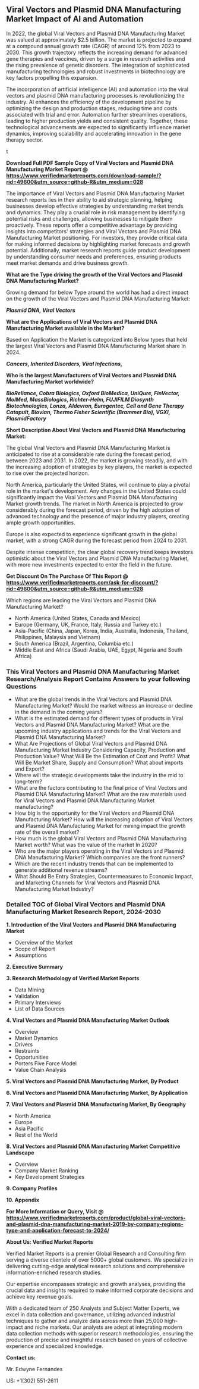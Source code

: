 <h2>Viral Vectors and Plasmid DNA Manufacturing Market Impact of AI and Automation</h2><p>In 2022, the global Viral Vectors and Plasmid DNA Manufacturing Market was valued at approximately $2.5 billion. The market is projected to expand at a compound annual growth rate (CAGR) of around 12% from 2023 to 2030. This growth trajectory reflects the increasing demand for advanced gene therapies and vaccines, driven by a surge in research activities and the rising prevalence of genetic disorders. The integration of sophisticated manufacturing technologies and robust investments in biotechnology are key factors propelling this expansion.</p><p>The incorporation of artificial intelligence (AI) and automation into the viral vectors and plasmid DNA manufacturing processes is revolutionizing the industry. AI enhances the efficiency of the development pipeline by optimizing the design and production stages, reducing time and costs associated with trial and error. Automation further streamlines operations, leading to higher production yields and consistent quality. Together, these technological advancements are expected to significantly influence market dynamics, improving scalability and accelerating innovation in the gene therapy sector.</p>t</p><p id="" class=""><strong>Download Full PDF Sample Copy of Viral Vectors and Plasmid DNA Manufacturing Market Report @ <a href="https://www.verifiedmarketreports.com/download-sample/?rid=49600&utm_source=github-R&utm_medium=028" target="_blank">https://www.verifiedmarketreports.com/download-sample/?rid=49600&utm_source=github-R&utm_medium=028</a></strong></p><p>The importance of&nbsp;Viral Vectors and Plasmid DNA Manufacturing Market research reports lies in their ability to aid strategic planning, helping businesses develop effective strategies by understanding market trends and dynamics. They play a crucial role in risk management by identifying potential risks and challenges, allowing businesses to mitigate them proactively. These reports offer a competitive advantage by providing insights into competitors' strategies and Viral Vectors and Plasmid DNA Manufacturing Market positioning. For investors, they provide critical data for making informed decisions by highlighting market forecasts and growth potential. Additionally, market research reports guide product development by understanding consumer needs and preferences, ensuring products meet market demands and drive business growth.</p><p><strong>What are the&nbsp;Type driving the growth of the Viral Vectors and Plasmid DNA Manufacturing Market?</strong></p><p id="" class="">Growing demand for below Type around the world has had a direct impact on the growth of the Viral Vectors and Plasmid DNA Manufacturing Market:</p><em><strong>Plasmid DNA, Viral Vectors</strong></em></p><strong>What are the&nbsp;Applications&nbsp;of Viral Vectors and Plasmid DNA Manufacturing Market available in the Market?</strong></p><p id="" class="">Based on Application the Market is categorized into Below types that held the largest Viral Vectors and Plasmid DNA Manufacturing Market share In 2024.</p><em><strong>Cancers, Inherited Disorders, Viral Infections, </strong></em></p><strong>Who is the largest Manufacturers of Viral Vectors and Plasmid DNA Manufacturing Market worldwide?</strong></p><p><em><strong>BioReliance, Cobra Biologics, Oxford BioMedica, UniQure, FinVector, MolMed, MassBiologics, Richter-Helm, FUJIFILM Diosynth Biotechnologies, Lonza, Aldevron, Eurogentec, Cell and Gene Therapy Catapult, Biovian, Thermo Fisher Scientific (Brammer Bio), VGXI, PlasmidFactory</strong></em></p><p id="" class=""><strong>Short Description About Viral Vectors and Plasmid DNA Manufacturing Market:</strong></p><p>The global Viral Vectors and Plasmid DNA Manufacturing Market is anticipated to rise at a considerable rate during the forecast period, between 2023 and 2031. In 2022, the market is growing steadily, and with the increasing adoption of strategies by key players, the market is expected to rise over the projected horizon.</p><p>North America, particularly the United States, will continue to play a pivotal role in the market's development. Any changes in the United States could significantly impact the Viral Vectors and Plasmid DNA Manufacturing Market growth trends. The market in North America is projected to grow considerably during the forecast period, driven by the high adoption of advanced technology and the presence of major industry players, creating ample growth opportunities.</p><p>Europe is also expected to experience significant growth in the global market, with a strong CAGR during the forecast period from 2024 to 2031.</p><p>Despite intense competition, the clear global recovery trend keeps investors optimistic about the Viral Vectors and Plasmid DNA Manufacturing Market, with more new investments expected to enter the field in the future.</p><p id="" class=""><strong>Get Discount On The Purchase Of This Report @ <a href="https://www.verifiedmarketreports.com/ask-for-discount/?rid=49600&utm_source=github-R&utm_medium=028" target="_blank">https://www.verifiedmarketreports.com/ask-for-discount/?rid=49600&utm_source=github-R&utm_medium=028</a></strong></p>Which regions are leading the Viral Vectors and Plasmid DNA Manufacturing Market?</p><ul><li>North America (United States, Canada and Mexico)</li><li>Europe (Germany, UK, France, Italy, Russia and Turkey etc.)</li><li>Asia-Pacific (China, Japan, Korea, India, Australia, Indonesia, Thailand, Philippines, Malaysia and Vietnam)</li><li>South America (Brazil, Argentina, Columbia etc.)</li><li>Middle East and Africa (Saudi Arabia, UAE, Egypt, Nigeria and South Africa)</li></ul><h3 id="" class="">This Viral Vectors and Plasmid DNA Manufacturing Market Research/Analysis Report Contains Answers to your following Questions</h3><ul><li>What are the global trends in the Viral Vectors and Plasmid DNA Manufacturing Market? Would the market witness an increase or decline in the demand in the coming years?</li><li>What is the estimated demand for different types of products in Viral Vectors and Plasmid DNA Manufacturing Market? What are the upcoming industry applications and trends for the Viral Vectors and Plasmid DNA Manufacturing Market?</li><li>What Are Projections of Global Viral Vectors and Plasmid DNA Manufacturing Market Industry Considering Capacity, Production and Production Value? What Will Be the Estimation of Cost and Profit? What Will Be Market Share, Supply and Consumption? What about imports and Export?</li><li>Where will the strategic developments take the industry in the mid to long-term?</li><li>What are the factors contributing to the final price of Viral Vectors and Plasmid DNA Manufacturing Market? What are the raw materials used for Viral Vectors and Plasmid DNA Manufacturing Market manufacturing?</li><li>How big is the opportunity for the Viral Vectors and Plasmid DNA Manufacturing Market? How will the increasing adoption of Viral Vectors and Plasmid DNA Manufacturing Market for mining impact the growth rate of the overall market?</li><li>How much is the global Viral Vectors and Plasmid DNA Manufacturing Market worth? What was the value of the market In 2020?</li><li>Who are the major players operating in the Viral Vectors and Plasmid DNA Manufacturing Market? Which companies are the front runners?</li><li>Which are the recent industry trends that can be implemented to generate additional revenue streams?</li><li>What Should Be Entry Strategies, Countermeasures to Economic Impact, and Marketing Channels for Viral Vectors and Plasmid DNA Manufacturing Market Industry?</li></ul><h3 id="" class="">Detailed TOC of Global Viral Vectors and Plasmid DNA Manufacturing Market Research Report, 2024-2030</h3><p id="" class=""><strong>1. Introduction of the Viral Vectors and Plasmid DNA Manufacturing Market</strong></p><ul><li>Overview of the Market</li><li>Scope of Report</li><li>Assumptions</li></ul><p id="" class=""><strong>2. Executive Summary</strong></p><p id="" class=""><strong>3. Research Methodology of Verified Market Reports</strong></p><ul><li>Data Mining</li><li>Validation</li><li>Primary Interviews</li><li>List of Data Sources</li></ul><p id="" class=""><strong>4. Viral Vectors and Plasmid DNA Manufacturing Market Outlook</strong></p><ul><li>Overview</li><li>Market Dynamics</li><li>Drivers</li><li>Restraints</li><li>Opportunities</li><li>Porters Five Force Model</li><li>Value Chain Analysis</li></ul><p id="" class=""><strong>5. Viral Vectors and Plasmid DNA Manufacturing Market, By Product</strong></p><p id="" class=""><strong>6. Viral Vectors and Plasmid DNA Manufacturing Market, By Application</strong></p><p id="" class=""><strong>7. Viral Vectors and Plasmid DNA Manufacturing Market, By Geography</strong></p><ul><li>North America</li><li>Europe</li><li>Asia Pacific</li><li>Rest of the World</li></ul><p id="" class=""><strong>8. Viral Vectors and Plasmid DNA Manufacturing Market Competitive Landscape</strong></p><ul><li>Overview</li><li>Company Market Ranking</li><li>Key Development Strategies</li></ul><p id="" class=""><strong>9. Company Profiles</strong></p><p id="" class=""><strong>10. Appendix</strong></p><p id="" class=""><strong>For More Information or Query, Visit @ <a href="https://www.verifiedmarketreports.com/product/global-viral-vectors-and-plasmid-dna-manufacturing-market-2019-by-company-regions-type-and-application-forecast-to-2024/" target="_blank">https://www.verifiedmarketreports.com/product/global-viral-vectors-and-plasmid-dna-manufacturing-market-2019-by-company-regions-type-and-application-forecast-to-2024/</a></strong></p><p id="" class=""><strong>About Us: Verified Market Reports</strong></p><p id="" class="">Verified Market Reports is a premier Global Research and Consulting firm serving a diverse clientele of over 5000+ global customers. We specialize in delivering cutting-edge analytical research solutions and comprehensive information-enriched research studies.</p><p id="" class="">Our expertise encompasses strategic and growth analyses, providing the crucial data and insights required to make informed corporate decisions and achieve key revenue goals.</p><p id="" class="">With a dedicated team of 250 Analysts and Subject Matter Experts, we excel in data collection and governance, utilizing advanced industrial techniques to gather and analyze data across more than 25,000 high-impact and niche markets. Our analysts are adept at integrating modern data collection methods with superior research methodologies, ensuring the production of precise and insightful research based on years of collective experience and specialized knowledge.</p><p id="" class=""><strong>Contact us:</strong></p><p id="" class="">Mr. Edwyne Fernandes</p><p id="" class="">US: +1(302) 551-2611</p>